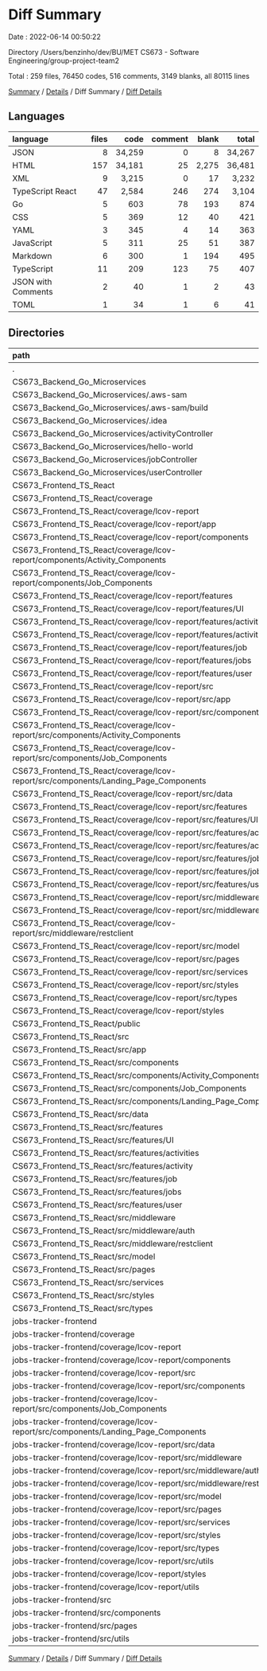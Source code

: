 # Diff Summary

Date : 2022-06-14 00:50:22

Directory /Users/benzinho/dev/BU/MET CS673 - Software Engineering/group-project-team2

Total : 259 files,  76450 codes, 516 comments, 3149 blanks, all 80115 lines

[Summary](results.md) / [Details](details.md) / Diff Summary / [Diff Details](diff-details.md)

## Languages
| language | files | code | comment | blank | total |
| :--- | ---: | ---: | ---: | ---: | ---: |
| JSON | 8 | 34,259 | 0 | 8 | 34,267 |
| HTML | 157 | 34,181 | 25 | 2,275 | 36,481 |
| XML | 9 | 3,215 | 0 | 17 | 3,232 |
| TypeScript React | 47 | 2,584 | 246 | 274 | 3,104 |
| Go | 5 | 603 | 78 | 193 | 874 |
| CSS | 5 | 369 | 12 | 40 | 421 |
| YAML | 3 | 345 | 4 | 14 | 363 |
| JavaScript | 5 | 311 | 25 | 51 | 387 |
| Markdown | 6 | 300 | 1 | 194 | 495 |
| TypeScript | 11 | 209 | 123 | 75 | 407 |
| JSON with Comments | 2 | 40 | 1 | 2 | 43 |
| TOML | 1 | 34 | 1 | 6 | 41 |

## Directories
| path | files | code | comment | blank | total |
| :--- | ---: | ---: | ---: | ---: | ---: |
| . | 259 | 76,450 | 516 | 3,149 | 80,115 |
| CS673_Backend_Go_Microservices | 17 | 1,198 | 83 | 270 | 1,551 |
| CS673_Backend_Go_Microservices/.aws-sam | 3 | 276 | 1 | 12 | 289 |
| CS673_Backend_Go_Microservices/.aws-sam/build | 2 | 242 | 0 | 6 | 248 |
| CS673_Backend_Go_Microservices/.idea | 3 | 57 | 0 | 0 | 57 |
| CS673_Backend_Go_Microservices/activityController | 2 | 193 | 21 | 63 | 277 |
| CS673_Backend_Go_Microservices/hello-world | 3 | 91 | 3 | 29 | 123 |
| CS673_Backend_Go_Microservices/jobController | 2 | 242 | 23 | 74 | 339 |
| CS673_Backend_Go_Microservices/userController | 2 | 147 | 31 | 42 | 220 |
| CS673_Frontend_TS_React | 171 | 60,181 | 431 | 1,940 | 62,552 |
| CS673_Frontend_TS_React/coverage | 104 | 22,967 | 34 | 1,455 | 24,456 |
| CS673_Frontend_TS_React/coverage/lcov-report | 102 | 21,939 | 34 | 1,453 | 23,426 |
| CS673_Frontend_TS_React/coverage/lcov-report/app | 3 | 348 | 0 | 43 | 391 |
| CS673_Frontend_TS_React/coverage/lcov-report/components | 8 | 2,195 | 0 | 117 | 2,312 |
| CS673_Frontend_TS_React/coverage/lcov-report/components/Activity_Components | 2 | 857 | 0 | 28 | 885 |
| CS673_Frontend_TS_React/coverage/lcov-report/components/Job_Components | 2 | 649 | 0 | 32 | 681 |
| CS673_Frontend_TS_React/coverage/lcov-report/features | 12 | 1,824 | 0 | 168 | 1,992 |
| CS673_Frontend_TS_React/coverage/lcov-report/features/UI | 2 | 245 | 0 | 28 | 273 |
| CS673_Frontend_TS_React/coverage/lcov-report/features/activities | 2 | 392 | 0 | 28 | 420 |
| CS673_Frontend_TS_React/coverage/lcov-report/features/activity | 2 | 281 | 0 | 28 | 309 |
| CS673_Frontend_TS_React/coverage/lcov-report/features/job | 2 | 290 | 0 | 28 | 318 |
| CS673_Frontend_TS_React/coverage/lcov-report/features/jobs | 2 | 383 | 0 | 28 | 411 |
| CS673_Frontend_TS_React/coverage/lcov-report/features/user | 2 | 233 | 0 | 28 | 261 |
| CS673_Frontend_TS_React/coverage/lcov-report/src | 67 | 14,748 | 0 | 972 | 15,720 |
| CS673_Frontend_TS_React/coverage/lcov-report/src/app | 3 | 348 | 0 | 43 | 391 |
| CS673_Frontend_TS_React/coverage/lcov-report/src/components | 25 | 5,662 | 0 | 373 | 6,035 |
| CS673_Frontend_TS_React/coverage/lcov-report/src/components/Activity_Components | 4 | 1,639 | 0 | 58 | 1,697 |
| CS673_Frontend_TS_React/coverage/lcov-report/src/components/Job_Components | 7 | 1,689 | 0 | 107 | 1,796 |
| CS673_Frontend_TS_React/coverage/lcov-report/src/components/Landing_Page_Components | 2 | 317 | 0 | 28 | 345 |
| CS673_Frontend_TS_React/coverage/lcov-report/src/data | 2 | 2,030 | 0 | 28 | 2,058 |
| CS673_Frontend_TS_React/coverage/lcov-report/src/features | 12 | 1,848 | 0 | 168 | 2,016 |
| CS673_Frontend_TS_React/coverage/lcov-report/src/features/UI | 2 | 245 | 0 | 28 | 273 |
| CS673_Frontend_TS_React/coverage/lcov-report/src/features/activities | 2 | 392 | 0 | 28 | 420 |
| CS673_Frontend_TS_React/coverage/lcov-report/src/features/activity | 2 | 281 | 0 | 28 | 309 |
| CS673_Frontend_TS_React/coverage/lcov-report/src/features/job | 2 | 290 | 0 | 28 | 318 |
| CS673_Frontend_TS_React/coverage/lcov-report/src/features/jobs | 2 | 383 | 0 | 28 | 411 |
| CS673_Frontend_TS_React/coverage/lcov-report/src/features/user | 2 | 257 | 0 | 28 | 285 |
| CS673_Frontend_TS_React/coverage/lcov-report/src/middleware | 6 | 903 | 0 | 86 | 989 |
| CS673_Frontend_TS_React/coverage/lcov-report/src/middleware/auth | 4 | 676 | 0 | 58 | 734 |
| CS673_Frontend_TS_React/coverage/lcov-report/src/middleware/restclient | 2 | 227 | 0 | 28 | 255 |
| CS673_Frontend_TS_React/coverage/lcov-report/src/model | 2 | 191 | 0 | 28 | 219 |
| CS673_Frontend_TS_React/coverage/lcov-report/src/pages | 4 | 712 | 0 | 58 | 770 |
| CS673_Frontend_TS_React/coverage/lcov-report/src/services | 2 | 245 | 0 | 28 | 273 |
| CS673_Frontend_TS_React/coverage/lcov-report/src/styles | 4 | 1,971 | 0 | 59 | 2,030 |
| CS673_Frontend_TS_React/coverage/lcov-report/src/types | 2 | 242 | 0 | 28 | 270 |
| CS673_Frontend_TS_React/coverage/lcov-report/styles | 3 | 1,745 | 0 | 44 | 1,789 |
| CS673_Frontend_TS_React/public | 2 | 59 | 25 | 2 | 86 |
| CS673_Frontend_TS_React/src | 50 | 2,738 | 251 | 277 | 3,266 |
| CS673_Frontend_TS_React/src/app | 2 | 29 | 0 | 3 | 32 |
| CS673_Frontend_TS_React/src/components | 24 | 1,121 | 116 | 160 | 1,397 |
| CS673_Frontend_TS_React/src/components/Activity_Components | 3 | 346 | 51 | 38 | 435 |
| CS673_Frontend_TS_React/src/components/Job_Components | 7 | 365 | 28 | 45 | 438 |
| CS673_Frontend_TS_React/src/components/Landing_Page_Components | 2 | 128 | 6 | 10 | 144 |
| CS673_Frontend_TS_React/src/data | 1 | 524 | 94 | 2 | 620 |
| CS673_Frontend_TS_React/src/features | 6 | 248 | 6 | 23 | 277 |
| CS673_Frontend_TS_React/src/features/UI | 1 | 21 | 0 | 4 | 25 |
| CS673_Frontend_TS_React/src/features/activities | 1 | 64 | 4 | 6 | 74 |
| CS673_Frontend_TS_React/src/features/activity | 1 | 33 | 0 | 4 | 37 |
| CS673_Frontend_TS_React/src/features/job | 1 | 36 | 0 | 4 | 40 |
| CS673_Frontend_TS_React/src/features/jobs | 1 | 67 | 2 | 3 | 72 |
| CS673_Frontend_TS_React/src/features/user | 1 | 27 | 0 | 2 | 29 |
| CS673_Frontend_TS_React/src/middleware | 4 | 115 | 0 | 18 | 133 |
| CS673_Frontend_TS_React/src/middleware/auth | 3 | 98 | 0 | 16 | 114 |
| CS673_Frontend_TS_React/src/middleware/restclient | 1 | 17 | 0 | 2 | 19 |
| CS673_Frontend_TS_React/src/model | 1 | 7 | 0 | 0 | 7 |
| CS673_Frontend_TS_React/src/pages | 3 | 105 | 7 | 14 | 126 |
| CS673_Frontend_TS_React/src/services | 1 | 20 | 0 | 5 | 25 |
| CS673_Frontend_TS_React/src/styles | 3 | 489 | 21 | 36 | 546 |
| CS673_Frontend_TS_React/src/types | 1 | 17 | 4 | 3 | 24 |
| jobs-tracker-frontend | 69 | 15,039 | 2 | 916 | 15,957 |
| jobs-tracker-frontend/coverage | 61 | 14,751 | 0 | 868 | 15,619 |
| jobs-tracker-frontend/coverage/lcov-report | 59 | 12,644 | 0 | 866 | 13,510 |
| jobs-tracker-frontend/coverage/lcov-report/components | 5 | 667 | 0 | 71 | 738 |
| jobs-tracker-frontend/coverage/lcov-report/src | 48 | 9,874 | 0 | 696 | 10,570 |
| jobs-tracker-frontend/coverage/lcov-report/src/components | 19 | 2,909 | 0 | 281 | 3,190 |
| jobs-tracker-frontend/coverage/lcov-report/src/components/Job_Components | 6 | 825 | 0 | 88 | 913 |
| jobs-tracker-frontend/coverage/lcov-report/src/components/Landing_Page_Components | 2 | 317 | 0 | 28 | 345 |
| jobs-tracker-frontend/coverage/lcov-report/src/data | 2 | 2,030 | 0 | 28 | 2,058 |
| jobs-tracker-frontend/coverage/lcov-report/src/middleware | 6 | 903 | 0 | 86 | 989 |
| jobs-tracker-frontend/coverage/lcov-report/src/middleware/auth | 4 | 676 | 0 | 58 | 734 |
| jobs-tracker-frontend/coverage/lcov-report/src/middleware/restclient | 2 | 227 | 0 | 28 | 255 |
| jobs-tracker-frontend/coverage/lcov-report/src/model | 2 | 191 | 0 | 28 | 219 |
| jobs-tracker-frontend/coverage/lcov-report/src/pages | 4 | 736 | 0 | 58 | 794 |
| jobs-tracker-frontend/coverage/lcov-report/src/services | 2 | 245 | 0 | 28 | 273 |
| jobs-tracker-frontend/coverage/lcov-report/src/styles | 4 | 1,806 | 0 | 59 | 1,865 |
| jobs-tracker-frontend/coverage/lcov-report/src/types | 2 | 236 | 0 | 28 | 264 |
| jobs-tracker-frontend/coverage/lcov-report/src/utils | 2 | 251 | 0 | 28 | 279 |
| jobs-tracker-frontend/coverage/lcov-report/styles | 3 | 1,582 | 0 | 45 | 1,627 |
| jobs-tracker-frontend/coverage/lcov-report/utils | 2 | 251 | 0 | 28 | 279 |
| jobs-tracker-frontend/src | 7 | 208 | 2 | 47 | 257 |
| jobs-tracker-frontend/src/components | 4 | 123 | 0 | 33 | 156 |
| jobs-tracker-frontend/src/pages | 2 | 62 | 2 | 10 | 74 |
| jobs-tracker-frontend/src/utils | 1 | 23 | 0 | 4 | 27 |

[Summary](results.md) / [Details](details.md) / Diff Summary / [Diff Details](diff-details.md)
